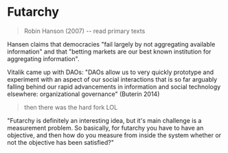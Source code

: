 # Futarchy
> Robin Hanson (2007) -- read primary texts

Hansen claims that democracies "fail largely by not aggregating available information" and that "betting markets are our best known institution for aggregating information". 

Vitalik came up with DAOs: "DAOs allow us to very quickly prototype and experiment with an aspect of our social interactions that is so far arguably falling behind our rapid advancements in information and social technology elsewhere: organizational governance" (Buterin 2014)
> then there was the hard fork LOL

"Futarchy is definitely an interesting idea, but it's main challenge is a measurement problem. So basically, for futarchy you have to have an objective, and then how do you measure from inside the system whether or not the objective has been satisfied?"